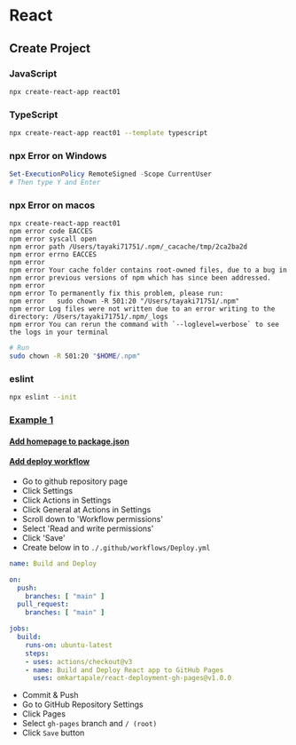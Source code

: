 # React
## Create Project
### JavaScript
```bash
npx create-react-app react01
```
### TypeScript
```bash
npx create-react-app react01 --template typescript
```
### npx Error on Windows
```powershell
Set-ExecutionPolicy RemoteSigned -Scope CurrentUser
# Then type Y and Enter
```
### npx Error on macos
```
npx create-react-app react01
npm error code EACCES
npm error syscall open
npm error path /Users/tayaki71751/.npm/_cacache/tmp/2ca2ba2d
npm error errno EACCES
npm error
npm error Your cache folder contains root-owned files, due to a bug in
npm error previous versions of npm which has since been addressed.
npm error
npm error To permanently fix this problem, please run:
npm error   sudo chown -R 501:20 "/Users/tayaki71751/.npm"
npm error Log files were not written due to an error writing to the directory: /Users/tayaki71751/.npm/_logs
npm error You can rerun the command with `--loglevel=verbose` to see the logs in your terminal
```
```bash
# Run
sudo chown -R 501:20 "$HOME/.npm"
```
### eslint
```bash
npx eslint --init
```
### [Example 1](https://github.com/TaYaKi71751/react-01)
#### [Add homepage to package.json](https://github.com/TaYaKi71751/react-01/blob/main/package.json)
#### [Add deploy workflow](https://github.com/TaYaKi71751/react-01/blob/main/.github/workflows/Deploy.yml)
- Go to github repository page
- Click Settings
- Click Actions in Settings
- Click General at Actions in Settings
- Scroll down to 'Workflow permissions'
- Select 'Read and write permissions'
- Click 'Save'
- Create below in to `./.github/workflows/Deploy.yml`
```yaml
name: Build and Deploy

on:
  push:
    branches: [ "main" ]
  pull_request:
    branches: [ "main" ]

jobs:
  build:
    runs-on: ubuntu-latest
    steps:
    - uses: actions/checkout@v3
    - name: Build and Deploy React app to GitHub Pages
      uses: omkartapale/react-deployment-gh-pages@v1.0.0
```
- Commit & Push
- Go to GitHub Repository Settings
- Click Pages
- Select `gh-pages` branch and `/ (root)`
- Click `Save` button
